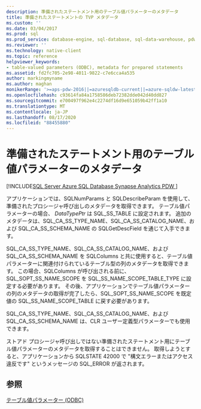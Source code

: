```yaml
---
description: 準備されたステートメント用のテーブル値パラメーターのメタデータ
title: 準備されたステートメントの TVP メタデータ
ms.custom: ''
ms.date: 03/04/2017
ms.prod: sql
ms.prod_service: database-engine, sql-database, sql-data-warehouse, pdw
ms.reviewer: ''
ms.technology: native-client
ms.topic: reference
helpviewer_keywords:
- table-valued parameters (ODBC), metadata for prepared statements
ms.assetid: fd2fc705-2e98-4011-9822-c7e6cca4a535
author: markingmyname
ms.author: maghan
monikerRange: '>=aps-pdw-2016||=azuresqldb-current||=azure-sqldw-latest||>=sql-server-2016||=sqlallproducts-allversions||>=sql-server-linux-2017||=azuresqldb-mi-current'
ms.openlocfilehash: c93614fa84a1758586deb72382dde042d40dd827
ms.sourcegitcommit: e700497f962e4c2274df16d9e651059b42ff1a10
ms.translationtype: MT
ms.contentlocale: ja-JP
ms.lasthandoff: 08/17/2020
ms.locfileid: "88455880"
---
```

# <a name="table-valued-parameter-metadata-for-prepared-statements"></a>準備されたステートメント用のテーブル値パラメーターのメタデータ
[!INCLUDE[SQL Server Azure SQL Database Synapse Analytics PDW ](../../includes/applies-to-version/sql-asdb-asdbmi-asa-pdw.md)]

  アプリケーションでは、SQLNumParams と SQLDescribeParam を使用して、準備されたプロシージャ呼び出しのメタデータを取得できます。 テーブル値パラメーターの場合、 *DataTypePtr* は SQL_SS_TABLE に設定されます。 追加のメタデータは、SQL_CA_SS_TYPE_NAME、SQL_CA_SS_CATALOG_NAME、および SQL_CA_SS_SCHEMA_NAME の SQLGetDescField を通じて入手できます。  
  
 SQL_CA_SS_TYPE_NAME、SQL_CA_SS_CATALOG_NAME、および SQL_CA_SS_SCHEMA_NAME を SQLColumns と共に使用すると、テーブル値パラメーターに関連付けられているテーブル型の列のメタデータを取得できます。 この場合、SQLColumns が呼び出される前に、SQL_SOPT_SS_NAME_SCOPE を SQL_SS_NAME_SCOPE_TABLE_TYPE に設定する必要があります。 その後、アプリケーションでテーブル値パラメーターの列のメタデータの取得が完了したら、SQL_SOPT_SS_NAME_SCOPE を既定値の SQL_SS_NAME_SCOPE_TABLE に戻す必要があります。  
  
 SQL_CA_SS_TYPE_NAME、SQL_CA_SS_CATALOG_NAME、および SQL_CA_SS_SCHEMA_NAME は、CLR ユーザー定義型パラメーターでも使用できます。  
  
 ストアド プロシージャ呼び出しではない準備されたステートメント用にテーブル値パラメーターのメタデータを取得することはできません。 取得しようとすると、アプリケーションから SQLSTATE 42000 で "構文エラーまたはアクセス違反です" というメッセージの SQL_ERROR が返されます。  
  
## <a name="see-also"></a>参照  
 [テーブル値パラメーター &#40;ODBC&#41;](../../relational-databases/native-client-odbc-table-valued-parameters/table-valued-parameters-odbc.md)  
  
  
